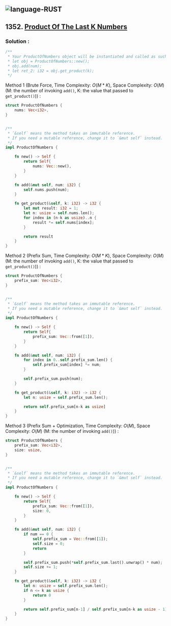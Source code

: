 ![language-RUST](https://img.shields.io/badge/RUST-8d4004?style=for-the-badge&logo=RUST)
---

## 1352. [Product Of The Last K Numbers](https://leetcode.com/problems/product-of-the-last-k-numbers)

### Solution :

```rust
/**
 * Your ProductOfNumbers object will be instantiated and called as such:
 * let obj = ProductOfNumbers::new();
 * obj.add(num);
 * let ret_2: i32 = obj.get_product(k);
 */
```

Method 1 (Brute Force, Time Complexity: $O(M*K)$, Space Complexity: $O(M)$ (M: the number of invoking `add()`, K: the value that passed to `get_product()`)) :
```rust
struct ProductOfNumbers {
    nums: Vec<i32>,
}


/**
 * `&self` means the method takes an immutable reference.
 * If you need a mutable reference, change it to `&mut self` instead.
 */
impl ProductOfNumbers {

    fn new() -> Self {
        return Self{
            nums: Vec::new(),
        }
    }

    fn add(&mut self, num: i32) {
        self.nums.push(num);
    }

    fn get_product(&self, k: i32) -> i32 {
        let mut result: i32 = 1;
        let n: usize = self.nums.len();
        for index in (n-k as usize)..n {
            result *= self.nums[index];
        }

        return result
    }
}
```

Method 2 (Prefix Sum, Time Complexity: $O(M*K)$, Space Complexity: $O(M)$ (M: the number of invoking `add()`, K: the value that passed to `get_product()`)) :
```rust
struct ProductOfNumbers {
    prefix_sum: Vec<i32>,
}


/**
 * `&self` means the method takes an immutable reference.
 * If you need a mutable reference, change it to `&mut self` instead.
 */
impl ProductOfNumbers {

    fn new() -> Self {
        return Self{
            prefix_sum: Vec::from([1]),
        }
    }

    fn add(&mut self, num: i32) {
        for index in 0..self.prefix_sum.len() {
            self.prefix_sum[index] *= num;
        }

        self.prefix_sum.push(num);
    }

    fn get_product(&self, k: i32) -> i32 {
        let n: usize = self.prefix_sum.len();

        return self.prefix_sum[n-k as usize]
    }
}
```

Method 3 (Prefix Sum + Optimization, Time Complexity: $O(M)$, Space Complexity: $O(M)$ (M: the number of invoking `add()`)) :
```rust
struct ProductOfNumbers {
    prefix_sum: Vec<i32>,
    size: usize,
}


/**
 * `&self` means the method takes an immutable reference.
 * If you need a mutable reference, change it to `&mut self` instead.
 */
impl ProductOfNumbers {

    fn new() -> Self {
        return Self{
            prefix_sum: Vec::from([1]),
            size: 0,
        }
    }

    fn add(&mut self, num: i32) {
        if num == 0 {
            self.prefix_sum = Vec::from([1]);
            self.size = 0;
            return
        }

        self.prefix_sum.push(*self.prefix_sum.last().unwrap() * num);
        self.size += 1;
    }

    fn get_product(&self, k: i32) -> i32 {
        let n: usize = self.prefix_sum.len();
        if n <= k as usize {
            return 0
        }

        return self.prefix_sum[n-1] / self.prefix_sum[n-k as usize - 1]
    }
}
```
